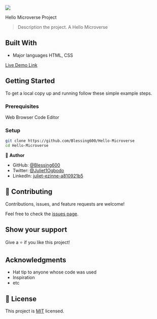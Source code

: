 ![](https://img.shields.io/badge/Microverse-blueviolet)

Hello Microverse Project

> Description the project.
> A Hello Microverse

## Built With

- Major languages HTML, CSS

[Live Demo Link](https://github.com/Blessing600/Hello-Microverse)

## Getting Started

To get a local copy up and running follow these simple example steps.

### Prerequisites

Web Browser
Code Editor

### Setup

```bash
git clone https://github.com/Blessing600/Hello-Microverse
cd Hello-Microverse
```

👤 **Author**

- GitHub: [@Blessing600](https://github.com/Blessing600)
- Twitter: [@Juliet1Ogbodo](https://twitter.com/Juliet1Ogbodo)
- LinkedIn: [juliet-ezinne-a810921b5](https://www.linkedin.com/in/juliet-ezinne-a810921b5/)

## 🤝 Contributing

Contributions, issues, and feature requests are welcome!

Feel free to check the [issues page](../../issues/).

## Show your support

Give a ⭐️ if you like this project!

## Acknowledgments

- Hat tip to anyone whose code was used
- Inspiration
- etc

## 📝 License

This project is [MIT](./MIT.md) licensed.
